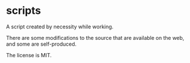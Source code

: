# scripts

A script created by necessity while working.

There are some modifications to the source that are available on the web, and some are self-produced.

The license is MIT.
